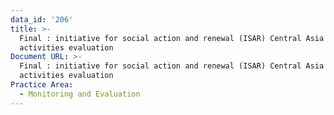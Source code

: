 ```yaml
---
data_id: '206'
title: >-
  Final : initiative for social action and renewal (ISAR) Central Asia
  activities evaluation
Document URL: >-
  Final : initiative for social action and renewal (ISAR) Central Asia
  activities evaluation
Practice Area:
  - Monitoring and Evaluation
---
```

